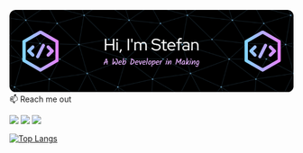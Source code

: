![Header](./github-header-image.png)
📫 Reach me out
<br>
  <div  align="start"> 
  <a href="https://www.linkedin.com/in/stefan-gogov/" target="_blank"><img src="https://img.shields.io/badge/-LinkedIn-%230077B5?style=for-the-badge&logo=linkedin&logoColor=white" target="_blank"></a>   
  <a href = "mailto:stefangogov@proton.me"><img src="https://img.shields.io/badge/-Gmail-%23333?style=for-the-badge&logo=gmail&logoColor=white" target="_blank"></a>
  <a href="https://www.instagram.com/stekata_g/" target="_blank"><img src="https://img.shields.io/badge/-Instagram-%23E4405F?style=for-the-badge&logo=instagram&logoColor=white"</a>

[![Top Langs](https://github-readme-stats.vercel.app/api/top-langs/?username=stekatag&layout=compact&theme=aura)](https://github.com/anuraghazra/github-readme-stats)

<!---
stekatag/stekatag is a ✨ special ✨ repository because its `README.md` (this file) appears on your GitHub profile.
You can click the Preview link to take a look at your changes.
--->
